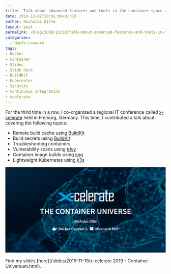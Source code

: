 ```yaml
---
title: 'Talk about advanced features and tools in the container space at x-celerate #xcelerateconf'
date: 2019-12-02T20:01:00+01:00
author: Nicholas Dille
layout: post
permalink: /blog/2019/12/02/talk-about-advanced-features-and-tools-in-the-container-space-at-x-celerate/
categories:
  - Haufe-Lexware
tags:
- Docker
- Container
- Slides
- Slide Deck
- BuildKit
- Kubernetes
- Security
- Continuous Integration
- xcelerate
---
```

For the third time in a row, I co-organized a regional IT conference called [x-celerate](https://www.x-celerate.de) held in Freiburg, Germany. This time, I contributed a talk about covering the following topics:

- Remote build cache using [BuildKit](https://github.com/moby/buildkit)
- Build secrets using [BuildKit](https://github.com/moby/buildkit)
- Troubleshooting containers
- Vulnerability scans using [trivy](https://github.com/aquasecurity/trivy)
- Container image builds using [img](https://github.com/genuinetools/img)
- Lightweight Kubernetes using [k3s](https://k3s.io/)

<img src="/media/2019/12/talk_xcelerateconf.png" /><!-- .element: style="width: 80%" -->

<!--more-->

Find my slides [here](/slides/2019-11-19/x-celerate 2019 - Container Universum.html).